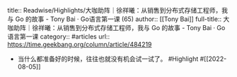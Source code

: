 title:: Readwise/Highlights/大咖助阵｜徐祥曦：从销售到分布式存储工程师，我与 Go  的故事 - Tony Bai · Go语言第一课 (65)
author:: [[Tony Bai]]
full-title:: 大咖助阵｜徐祥曦：从销售到分布式存储工程师，我与 Go  的故事 - Tony Bai · Go语言第一课
category:: #articles
url:: https://time.geekbang.org/column/article/484219

- 当什么都准备好的时候，往往也就没有机会试一试了。 #Highlight #[[2022-08-05]]